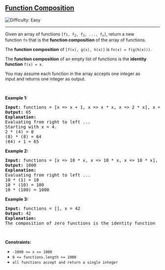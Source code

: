 <h2><a href="https://leetcode.com/problems/function-composition">Function Composition</a></h2> <img src='https://img.shields.io/badge/Difficulty-Easy-brightgreen' alt='Difficulty: Easy' /><hr><p>Given an array of functions&nbsp;<code>[f<span style="font-size: 10.8333px;">1</span>, f<sub>2</sub>, f<sub>3</sub>,&nbsp;..., f<sub>n</sub>]</code>, return&nbsp;a new function&nbsp;<code>fn</code>&nbsp;that is the <strong>function&nbsp;composition</strong> of the array of functions.</p>

<p>The&nbsp;<strong>function&nbsp;composition</strong>&nbsp;of&nbsp;<code>[f(x), g(x), h(x)]</code>&nbsp;is&nbsp;<code>fn(x) = f(g(h(x)))</code>.</p>

<p>The&nbsp;<strong>function&nbsp;composition</strong>&nbsp;of an empty list of functions is the&nbsp;<strong>identity function</strong>&nbsp;<code>f(x) = x</code>.</p>

<p>You may assume each&nbsp;function&nbsp;in the array accepts one integer as input&nbsp;and returns one integer as output.</p>

<p>&nbsp;</p>
<p><strong class="example">Example 1:</strong></p>

<pre>
<strong>Input:</strong> functions = [x =&gt; x + 1, x =&gt; x * x, x =&gt; 2 * x], x = 4
<strong>Output:</strong> 65
<strong>Explanation:</strong>
Evaluating from right to left ...
Starting with x = 4.
2 * (4) = 8
(8) * (8) = 64
(64) + 1 = 65
</pre>

<p><strong class="example">Example 2:</strong></p>

<pre>
<strong>Input:</strong> functions = [x =&gt; 10 * x, x =&gt; 10 * x, x =&gt; 10 * x], x = 1
<strong>Output:</strong> 1000
<strong>Explanation:</strong>
Evaluating from right to left ...
10 * (1) = 10
10 * (10) = 100
10 * (100) = 1000
</pre>

<p><strong class="example">Example 3:</strong></p>

<pre>
<strong>Input:</strong> functions = [], x = 42
<strong>Output:</strong> 42
<strong>Explanation:</strong>
The composition of zero functions is the identity function</pre>

<p>&nbsp;</p>
<p><strong>Constraints:</strong></p>

<ul>
	<li><code><font face="monospace">-1000 &lt;= x &lt;= 1000</font></code></li>
	<li><code><font face="monospace">0 &lt;= functions.length &lt;= 1000</font></code></li>
	<li><font face="monospace"><code>all functions accept and return a single integer</code></font></li>
</ul>
